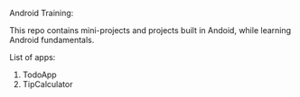 Android Training:

This repo contains mini-projects and projects built in Andoid, while learning Android fundamentals.

List of apps:

1. TodoApp
2. TipCalculator
